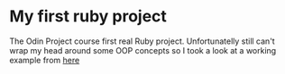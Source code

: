 # My first ruby project

The Odin Project course first real Ruby project.
Unfortunatelly still can't wrap my head around some OOP concepts so I took a look at a working example from [here](https://rosettacode.org/wiki/Tic-tac-toe#Ruby)
